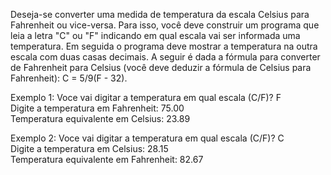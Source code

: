 Deseja-se converter uma medida de temperatura da escala Celsius para Fahrenheit ou vice-versa. Para isso, você deve construir um programa que leia a letra "C" ou "F" indicando em qual escala vai ser informada uma temperatura. Em seguida o programa deve mostrar a temperatura na outra escala com duas casas decimais. A seguir é dada a fórmula para converter de Fahrenheit para Celsius (você deve deduzir a fórmula de Celsius para Fahrenheit): C = 5/9(F - 32).

Exemplo 1:
Voce vai digitar a temperatura em qual escala (C/F)? F  
Digite a temperatura em Fahrenheit: 75.00  
Temperatura equivalente em Celsius: 23.89  

Exemplo 2:
Voce vai digitar a temperatura em qual escala (C/F)? C  
Digite a temperatura em Celsius: 28.15  
Temperatura equivalente em Fahrenheit: 82.67  